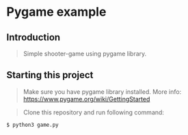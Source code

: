 # Pygame example

## Introduction

> Simple shooter-game using pygame library.

## Starting this project


> Make sure you have pygame library installed. More info: https://www.pygame.org/wiki/GettingStarted

> Clone this repository and run following command:
```
$ python3 game.py
```
